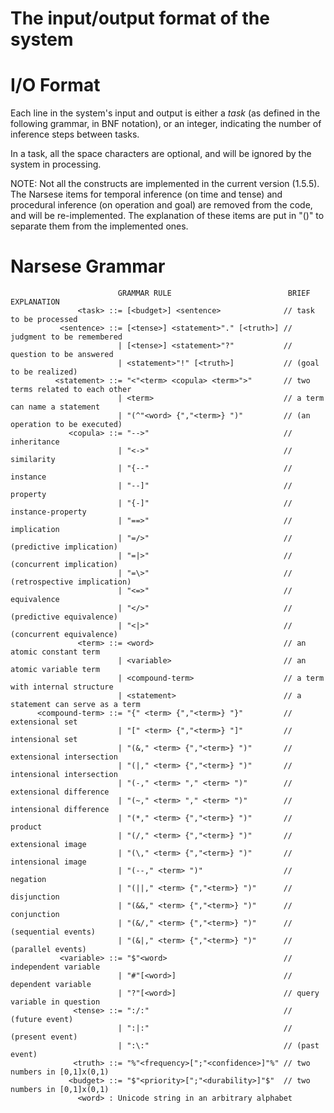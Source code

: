 # The input/output format of the system

# I/O Format

Each line in the system's input and output is either a *task* (as defined in the following grammar, in BNF notation), or an integer, indicating the number of inference steps between tasks.

In a task, all the space characters are optional, and will be ignored by the system in processing. 

NOTE: Not all the constructs are implemented in the current version (1.5.5). The Narsese items for temporal inference (on time and tense) and procedural inference (on operation and goal) are removed from the code, and will be re-implemented. The explanation of these items are put in "()" to separate them from the implemented ones.

# Narsese Grammar

                            GRAMMAR RULE                          BRIEF EXPLANATION
                   <task> ::= [<budget>] <sentence>              // task to be processed
               <sentence> ::= [<tense>] <statement>"." [<truth>] // judgment to be remembered
                            | [<tense>] <statement>"?"           // question to be answered
                            | <statement>"!" [<truth>]           // (goal to be realized)
              <statement> ::= "<"<term> <copula> <term>">"       // two terms related to each other
                            | <term>                             // a term can name a statement
                            | "(^"<word> {","<term>} ")"         // (an operation to be executed)                         
                 <copula> ::= "-->"                              // inheritance
                            | "<->"                              // similarity
                            | "{--"                              // instance
                            | "--]"                              // property
                            | "{-]"                              // instance-property
                            | "==>"                              // implication
                            | "=/>"                              // (predictive implication)
                            | "=|>"                              // (concurrent implication)
                            | "=\>"                              // (retrospective implication)
                            | "<=>"                              // equivalence
                            | "</>"                              // (predictive equivalence)
                            | "<|>"                              // (concurrent equivalence)
                   <term> ::= <word>                             // an atomic constant term
                            | <variable>                         // an atomic variable term
                            | <compound-term>                    // a term with internal structure
                            | <statement>                        // a statement can serve as a term
          <compound-term> ::= "{" <term> {","<term>} "}"         // extensional set
                            | "[" <term> {","<term>} "]"         // intensional set
                            | "(&," <term> {","<term>} ")"       // extensional intersection
                            | "(|," <term> {","<term>} ")"       // intensional intersection
                            | "(-," <term> "," <term> ")"        // extensional difference
                            | "(~," <term> "," <term> ")"        // intensional difference
                            | "(*," <term> {","<term>} ")"       // product
                            | "(/," <term> {","<term>} ")"       // extensional image
                            | "(\," <term> {","<term>} ")"       // intensional image
                            | "(--," <term> ")"                  // negation
                            | "(||," <term> {","<term>} ")"      // disjunction
                            | "(&&," <term> {","<term>} ")"      // conjunction
                            | "(&/," <term> {","<term>} ")"      // (sequential events)
                            | "(&|," <term> {","<term>} ")"      // (parallel events)
               <variable> ::= "$"<word>                          // independent variable
                            | "#"[<word>]                        // dependent variable
                            | "?"[<word>]                        // query variable in question
                  <tense> ::= ":/:"                              // (future event)
                            | ":|:"                              // (present event)
                            | ":\:"                              // (past event)
                  <truth> ::= "%"<frequency>[";"<confidence>]"%" // two numbers in [0,1]x(0,1)
                 <budget> ::= "$"<priority>[";"<durability>]"$"  // two numbers in [0,1]x(0,1)
                   <word> : Unicode string in an arbitrary alphabet